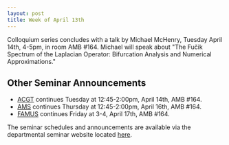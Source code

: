 ```yaml
---
layout: post
title: Week of April 13th
---
```


Colloquium series concludes with a talk by Michael McHenry,  Tuesday April 14th, 4-5pm, in room AMB #164.  Michael will speak about 
"The Fučik Spectrum of the Laplacian Operator: Bifurcation Analysis and Numerical Approximations."

## Other Seminar Announcements ##

- [ACGT](acgtSpring2015) continues Tuesday at 12:45-2:00pm, April 14th, AMB #164.  
- [AMS](amsSpring2015) continues Thursday at 12:45-2:00pm, April 16th, AMB #164.
- [FAMUS](famusSpring2015) continues Friday at 3-4, April 17th, AMB #164.

The seminar schedules and announcements are available via the departmental seminar website located [here](http://naumathstat.github.io/seminars).
